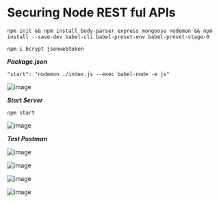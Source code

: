 # Securing Node REST ful APIs


```
npm init && npm install body-parser express mongoose nodemon && npm install --save-dev babel-cli babel-preset-env babel-preset-stage-0
```

```
npm i bcrypt jsonwebtoken
```

***Package.json***

```
"start": "nodemon ./index.js --exec babel-node -e js"
```

![image](https://user-images.githubusercontent.com/88910148/167941363-4778c3d0-3ec4-468b-9633-7946cd52a809.png)



***Start Server***

```
npm start
```

![image](https://user-images.githubusercontent.com/88910148/167941655-b3881826-60ac-4c3e-9791-daa658b82b09.png)


***Test Postman***

![image](https://user-images.githubusercontent.com/88910148/167942473-b3e2fa44-0e0a-4fd8-a62c-a013a6dc9355.png)

![image](https://user-images.githubusercontent.com/88910148/167942587-d6ea1d42-72dd-4021-b795-aa66223c526c.png)

![image](https://user-images.githubusercontent.com/88910148/167942061-6e4e37f7-ffe4-4d23-be02-c9f5bc2eb466.png)

![image](https://user-images.githubusercontent.com/88910148/167942211-ce291ced-a030-4e84-8def-58a4d258b854.png)

